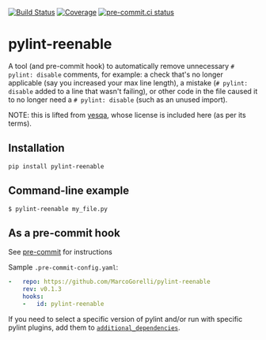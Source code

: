 [![Build Status](https://github.com/MarcoGorelli/pylint-reenable/workflows/tox/badge.svg)](https://github.com/MarcoGorelli/auto-walrus/actions?workflow=tox)
[![Coverage](https://codecov.io/gh/MarcoGorelli/auto-walrus/branch/main/graph/badge.svg)](https://codecov.io/gh/MarcoGorelli/auto-walrus)
[![pre-commit.ci status](https://results.pre-commit.ci/badge/github/MarcoGorelli/pylint-reenable/main.svg)](https://results.pre-commit.ci/latest/github/MarcoGorelli/pylint-reenable/main)


pylint-reenable
===============

A tool (and pre-commit hook) to automatically remove unnecessary `# pylint: disable`
comments, for example: a check that's no longer applicable (say you increased your
max line length), a mistake (`# pylint: disable` added to a line that wasn't failing),
or other code in the file caused it to no longer need a `# pylint: disable` (such as an unused import).

NOTE: this is lifted from [yesqa](https://github.com/asottile/yesqa), whose license is included here (as per its terms).

## Installation

```
pip install pylint-reenable
```

## Command-line example

```console
$ pylint-reenable my_file.py
```

## As a pre-commit hook

See [pre-commit](https://github.com/pre-commit/pre-commit) for instructions

Sample `.pre-commit-config.yaml`:

```yaml
-   repo: https://github.com/MarcoGorelli/pylint-reenable
    rev: v0.1.3
    hooks:
    -   id: pylint-reenable
```

If you need to select a specific version of pylint and/or run with specific
pylint plugins, add them to [`additional_dependencies`][0].

[0]: http://pre-commit.com/#pre-commit-configyaml---hooks
